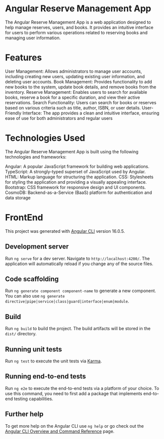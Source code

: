 # Angular Reserve Management App
The Angular Reserve Management App is a web application designed to help manage reserves, users, and books. It provides an intuitive interface for users to perform various operations related to reserving books and managing user information.

# Features
User Management: Allows administrators to manage user accounts, including creating new users, updating existing user information, and deleting user accounts.
Book Management: Provides functionality to add new books to the system, update book details, and remove books from the inventory.
Reserve Management: Enables users to search for available books, reserve a book for a specific duration, and view their active reservations.
Search Functionality: Users can search for books or reserves based on various criteria such as title, author, ISBN, or user details.
User-Friendly Interface: The app provides a clean and intuitive interface, ensuring ease of use for both administrators and regular users

# Technologies Used
The Angular Reserve Management App is built using the following technologies and frameworks:

Angular: A popular JavaScript framework for building web applications.
TypeScript: A strongly-typed superset of JavaScript used by Angular.
HTML: Markup language for structuring the application.
CSS: Stylesheets for styling the application and providing a visually appealing interface.
Bootstrap: CSS framework for responsive design and UI components.
CosmoDB: Backend-as-a-Service (BaaS) platform for authentication and data storage

# FrontEnd

This project was generated with [Angular CLI](https://github.com/angular/angular-cli) version 16.0.5.

## Development server

Run `ng serve` for a dev server. Navigate to `http://localhost:4200/`. The application will automatically reload if you change any of the source files.

## Code scaffolding

Run `ng generate component component-name` to generate a new component. You can also use `ng generate directive|pipe|service|class|guard|interface|enum|module`.

## Build

Run `ng build` to build the project. The build artifacts will be stored in the `dist/` directory.

## Running unit tests

Run `ng test` to execute the unit tests via [Karma](https://karma-runner.github.io).

## Running end-to-end tests

Run `ng e2e` to execute the end-to-end tests via a platform of your choice. To use this command, you need to first add a package that implements end-to-end testing capabilities.

## Further help

To get more help on the Angular CLI use `ng help` or go check out the [Angular CLI Overview and Command Reference](https://angular.io/cli) page.
